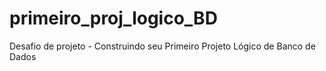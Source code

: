# primeiro_proj_logico_BD
Desafio de projeto - Construindo seu Primeiro Projeto Lógico de Banco de Dados
